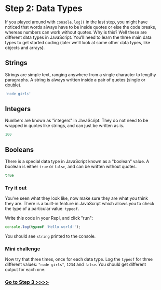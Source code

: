 # Step 2: Data Types

If you played around with `console.log()` in the last step, you might have noticed that words always have to be inside quotes or else the code breaks, whereas numbers can work without quotes. Why is this? Well these are different data types in JavaScript. You'll need to learn the three main data types to get started coding (later we'll look at some other data types, like objects and arrays).

## Strings

Strings are simple text, ranging anywhere from a single character to lengthy paragraphs. A string is always written inside a pair of quotes (single or double).

```js
'node girls'
```

## Integers

Numbers are known as "integers" in JavaScript. They do not need to be wrapped in quotes like strings, and can just be written as is.

```js
100
```

## Booleans

There is a special data type in JavaScript known as a "boolean" value. A boolean is either `true` or `false`, and can be written without quotes.

```js
true
```

### Try it out

You've seen what they look like, now make sure they are what you think they are. There is a built-in feature in JavaScript which allows you to check the type of a particular value: `typeof`.

Write this code in your Repl, and click "run":

```js
console.log(typeof 'Hello world!');
```

You should see `string` printed to the console.

### Mini challenge

Now try that three times, once for each data type. Log the `typeof` for three different values: `"node girls"`, `1234` and `false`. You should get different output for each one.

### [Go to Step 3 >>>>](https://github.com/node-girls/beginners-javascript/blob/master/step03.md)
